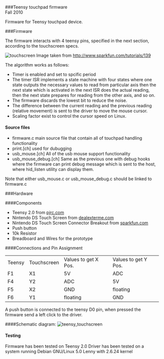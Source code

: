 
###Teensy touchpad firmware  
Fall 2010

Firmware for Teensy touchpad device.  

###Firmware

The firmware interacts with 4 teensy pins, specified in the next section, 
according to the touchscreen specs.  


![touchscreen](https://github.com/cboylan/teensy_touchscreen/raw/master/firmware/docs/bussbarssmall.jpg)
Image taken from http://www.sparkfun.com/tutorials/139


The algorithm works as follows:  

* Timer is enabled and set to spcific period  
* The timer ISR implements a state machine with four states where one state outputs
  the necessary values to read from particular axis then the next state which is 
  activated in the next ISR does the actual reading, then the next state prepares for 
  reading from the other axis, and so on.
* The firmware discards the lowest bit to reduce the noise.
* The difference between the current reading and the previous reading (relative 
  movement) is sent to the driver to move the mouse cursor.
* Scaling factor exist to control the cursor speed on Linux.


#### Source files

* firmware.c main source file that contain all of touchpad handling functionality
* print.[ch] used for dubugging
* usb_mouse.[ch] All of the usb mouse support functionality
* usb_mouse_debug.[ch] Same as the previous one with debug hooks where the firmware 
	can print debug message which is sent to the host, where hid_listen utility 
	can display them. 

Note that either usb_mouse.c or usb_mouse_debug.c should be linked to firmware.c


###Hardware 

####Components
* Teensy 2.0 from [pjrc.com](http://www.pjrc.com/store/teensy_pins.html)
* Nintendo DS Touch Screen from [dealexterme.com](http://www.dealextreme.com/details.dx/sku.3245)
* Nintendo DS Touch Screen Connector Breakout from [sparkfun.com](http://www.sparkfun.com/products/9170) 
* Push button
* 10k Resistor
* Breadboard and Wires for the prototype


####Connections and Pin Assignment
<table>
  <tr>
  	<td>Teensy</td>
  	<td>Touchscreen</td>
  	<td>Values to get X Pos.</td>
  	<td>Values to get Y Pos.</td>
  </tr>
  <tr>
  	<td>F1</td>
  	<td>X1</td>
  	<td>5V</td>
  	<td>ADC</td>
  </tr>
  <tr>
  	<td>F4</td>
  	<td>Y2</td>
  	<td>ADC</td>
  	<td>5V</td>
  </tr>
  <tr>
  	<td>F5</td>
  	<td>X2</td>
  	<td>GND</td>  	
  	<td>floating</td>
  </tr>
  <tr>
  	<td>F6</td>
  	<td>Y1</td>
  	<td>floating</td>
  	<td>GND</td>
  </tr>

</table>

A push button is connected to the teensy D0 pin, when pressed the firmware
send a left click to the driver.

####Schematic diagram:
![teensy_touchscreen](https://github.com/cboylan/teensy_touchscreen/raw/master/firmware/docs/Teensy_Touchscreen.png)


#### Testing
Firmware has been tested on Teensy 2.0 
Driver has been tested on a system running Debian GNU/Linux 5.0 Lenny with 2.6.24 kernel
